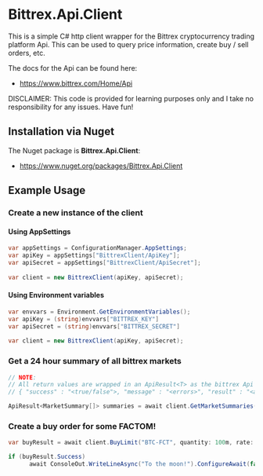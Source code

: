 # Bittrex.Api.Client

This is a simple C# http client wrapper for the Bittrex cryptocurrency trading platform Api. This can be used to query price information, create buy / sell orders, etc.

The docs for the Api can be found here: 

- https://www.bittrex.com/Home/Api

DISCLAIMER: This code is provided for learning purposes only and I take no responsibility for any issues. Have fun!


## Installation via Nuget

The Nuget package is **Bittrex.Api.Client**:

- https://www.nuget.org/packages/Bittrex.Api.Client


## Example Usage

### Create a new instance of the client


#### Using AppSettings

```CS
var appSettings = ConfigurationManager.AppSettings;
var apiKey = appSettings["BittrexClient/ApiKey"];
var apiSecret = appSettings["BittrexClient/ApiSecret"];
  
var client = new BittrexClient(apiKey, apiSecret);
```

#### Using Environment variables

```CS
var envvars = Environment.GetEnvironmentVariables();
var apiKey = (string)envvars["BITTREX_KEY"]
var apiSecret = (string)envvars["BITTREX_SECRET"]
  
var client = new BittrexClient(apiKey, apiSecret);
```


### Get a 24 hour summary of all bittrex markets

```CS
// NOTE:
// All return values are wrapped in an ApiResult<T> as the bittrex Api specfies all results in the format:
// { "success" : "<true/false">, "message" : "<errors>", "result" : "<actual-request-data>" }

ApiResult<MarketSummary[]> summaries = await client.GetMarketSummaries().ConfigureAwait(false);;
```

### Create a buy order for some FACTOM! 

```CS
var buyResult = await client.BuyLimit("BTC-FCT", quantity: 100m, rate: 0.00001837m).ConfigureAwait(false);

if (buyResult.Success)
      await ConsoleOut.WriteLineAsync("To the moon!").ConfigureAwait(false);
```
